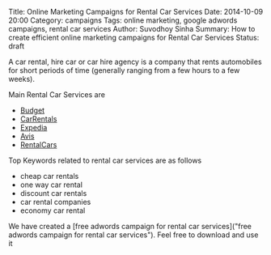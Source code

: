 Title: Online Marketing Campaigns for Rental Car Services
Date: 2014-10-09 20:00
Category: campaigns
Tags: online marketing, google adwords campaigns, rental car services
Author: Suvodhoy Sinha
Summary: How to create efficient online marketing campaigns for Rental Car Services
Status: draft

A car rental, hire car or car hire agency is a company that rents automobiles for short periods of time (generally ranging from a few hours to a few weeks).

Main Rental Car Services are 

- [Budget](http://www.budget.com/ "Budget Car Rental")
- [CarRentals](http://www.carrentals.com/ "CarRentals")
- [Expedia](http://www.expedia.com/ "Expedia Car Rentals")
- [Avis](http://www.avis.com/ "Avis Car Rentals")
- [RentalCars](http://rentalcars.us/ "Rental Cars")

Top Keywords related to rental car services are as follows

- cheap car rentals
- one way car rental
- discount car rentals
- car rental companies
- economy car rental

We have created a [free adwords campaign for rental car services]("free adwords campaign for rental car services"). Feel free to download and use it

